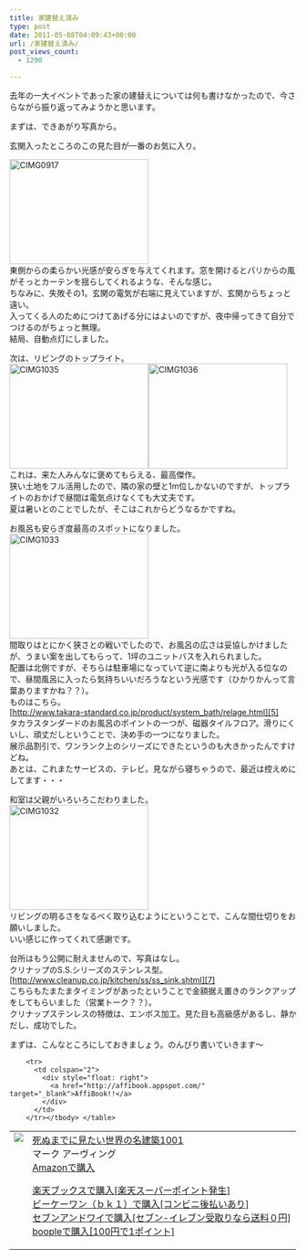 ```yaml
---
title: 家建替え済み
type: post
date: 2011-05-08T04:09:43+00:00
url: /家建替え済み/
post_views_count:
  - 1290

---
```

去年の一大イベントであった家の建替えについては何も書けなかったので、今さらながら振り返ってみようかと思います。

まずは、できあがり写真から。

玄関入ったところのこの見た目が一番のお気に入り。

[<img style="background-image: none; border-right-width: 0px; padding-left: 0px; padding-right: 0px; display: inline; border-top-width: 0px; border-bottom-width: 0px; border-left-width: 0px; padding-top: 0px" title="CIMG0917" border="0" alt="CIMG0917" src="https://i0.wp.com/jqinglong.html.xdomain.jp/bimg/CIMG0917_thumb.jpg?resize=244%2C184" width="244" height="184" data-recalc-dims="1" />][1]  
東側からの柔らかい光感が安らぎを与えてくれます。窓を開けるとパリからの風がそっとカーテンを揺らしてくれるような、そんな感じ。  
ちなみに、失敗その1。玄関の電気が右端に見えていますが、玄関からちょっと遠い。  
入ってくる人のためにつけてあげる分にはよいのですが、夜中帰ってきて自分でつけるのがちょっと無理。  
結局、自動点灯にしました。

次は、リビングのトップライト。  
[<img style="background-image: none; border-right-width: 0px; padding-left: 0px; padding-right: 0px; display: inline; border-top-width: 0px; border-bottom-width: 0px; border-left-width: 0px; padding-top: 0px" title="CIMG1035" border="0" alt="CIMG1035" src="https://i1.wp.com/jqinglong.html.xdomain.jp/bimg/CIMG1035_thumb.jpg?resize=244%2C184" width="244" height="184" data-recalc-dims="1" />][2][<img style="background-image: none; border-right-width: 0px; padding-left: 0px; padding-right: 0px; display: inline; border-top-width: 0px; border-bottom-width: 0px; border-left-width: 0px; padding-top: 0px" title="CIMG1036" border="0" alt="CIMG1036" src="https://i1.wp.com/jqinglong.html.xdomain.jp/bimg/CIMG1036_thumb.jpg?resize=244%2C184" width="244" height="184" data-recalc-dims="1" />][3]  
これは、来た人みんなに褒めてもらえる、最高傑作。  
狭い土地をフル活用したので、隣の家の壁と1m位しかないのですが、トップライトのおかげで昼間は電気点けなくても大丈夫です。  
夏は暑いとのことでしたが、そこはこれからどうなるかですね。

お風呂も安らぎ度最高のスポットになりました。  
[<img style="background-image: none; border-right-width: 0px; padding-left: 0px; padding-right: 0px; display: inline; border-top-width: 0px; border-bottom-width: 0px; border-left-width: 0px; padding-top: 0px" title="CIMG1033" border="0" alt="CIMG1033" src="https://i2.wp.com/jqinglong.html.xdomain.jp/bimg/CIMG1033_thumb.jpg?resize=244%2C184" width="244" height="184" data-recalc-dims="1" />][4]  
間取りはとにかく狭さとの戦いでしたので、お風呂の広さは妥協しかけましたが、うまい案を出してもらって、1坪のユニットバスを入れられました。  
配置は北側ですが、そちらは駐車場になっていて逆に南よりも光が入る位なので、昼間風呂に入ったら気持ちいいだろうなという光感です（ひかりかんって言葉ありますかね？？）。  
ものはこちら。  
[http://www.takara-standard.co.jp/product/system_bath/relage.html][5]  
タカラスタンダードのお風呂のポイントの一つが、磁器タイルフロア。滑りにくいし、頑丈だしということで、決め手の一つになりました。  
展示品割引で、ワンランク上のシリーズにできたというのも大きかったんですけどね。  
あとは、これまたサービスの、テレビ。見ながら寝ちゃうので、最近は控えめにしてます・・・

和室は父親がいろいろこだわりました。  
[<img style="background-image: none; border-right-width: 0px; padding-left: 0px; padding-right: 0px; display: inline; border-top-width: 0px; border-bottom-width: 0px; border-left-width: 0px; padding-top: 0px" title="CIMG1032" border="0" alt="CIMG1032" src="https://i0.wp.com/jqinglong.html.xdomain.jp/bimg/CIMG1032_thumb.jpg?resize=244%2C184" width="244" height="184" data-recalc-dims="1" />][6]  
リビングの明るさをなるべく取り込むようにということで、こんな間仕切りをお願いしました。  
いい感じに作ってくれて感謝です。

台所はもう公開に耐えませんので、写真はなし。  
クリナップのS.S.シリーズのステンレス型。  
[http://www.cleanup.co.jp/kitchen/ss/ss_sink.shtml][7]  
こちらもたまたまタイミングがあったということで金額据え置きのランクアップをしてもらいました（営業トーク？？）。  
クリナップステンレスの特徴は、エンボス加工。見た目も高級感があるし、静かだし、成功でした。

まずは、こんなところにしておきましょう。のんびり書いていきます～

<table>
  <tr>
    <td style="vertical-align: top">
      <a href="http://hb.afl.rakuten.co.jp/hgc/06d13246.10ebaa62.06d13247.1eb85ca0/?pc=http%3A%2F%2Fsearch.books.rakuten.co.jp%2Fbksearch%2Fdt%3Fg%3D001%26bisbn%3D4767807409" target="_blank"><img style="border-bottom-style: none; border-left-style: none; border-top-style: none; border-right-style: none" src="https://i1.wp.com/ecx.images-amazon.com/images/I/51AcC0zYghL._SL160_.jpg" data-recalc-dims="1" /> </a>
    </td>
    <td style="vertical-align: top">
      <a href="http://hb.afl.rakuten.co.jp/hgc/06d13246.10ebaa62.06d13247.1eb85ca0/?pc=http%3A%2F%2Fsearch.books.rakuten.co.jp%2Fbksearch%2Fdt%3Fg%3D001%26bisbn%3D4767807409" target="_blank">死ぬまでに見たい世界の名建築1001 </a> <br />マーク アーヴィング <br /><a href="http://www.amazon.co.jp/%E6%AD%BB%E3%81%AC%E3%81%BE%E3%81%A7%E3%81%AB%E8%A6%8B%E3%81%9F%E3%81%84%E4%B8%96%E7%95%8C%E3%81%AE%E5%90%8D%E5%BB%BA%E7%AF%891001-%E3%83%9E%E3%83%BC%E3%82%AF-%E3%82%A2%E3%83%BC%E3%83%B4%E3%82%A3%E3%83%B3%E3%82%B0/dp/4767807409%3FSubscriptionId%3D1JWQWN8E4Z5TR27962G2%26tag%3Dgaeaffibook-22%26linkCode%3Dxm2%26camp%3D2025%26creative%3D165953%26creativeASIN%3D4767807409" target="_blank">Amazonで購入 </a> </p>
      <p>
        <a href="http://px.a8.net/svt/ejp?a8mat=1HPMBD+EAZZ1U+5WS+C1DUQ&a8ejpredirect=http%3A%2F%2Fsearch.books.rakuten.co.jp%2Fbksearch%2Fdt%3Fg%3D001%26bisbn%3D4767807409" target="_blank">楽天ブックスで購入[楽天スーパーポイント発生]</a> <img border="0" alt="" src="https://i2.wp.com/www12.a8.net/0.gif?resize=1%2C1" width="1" height="1" data-recalc-dims="1" /> <br /><a href="http://px.a8.net/svt/ejp?a8mat=1HRMFS+EEKKOI+10UY+HUKPU&a8ejpredirect=http%3A%2F%2Fwww.bk1.jp%2FkeywordSearchResult%2F%3Fkeyword%3D4767807409%26storeCd%3D1%26searchFlg%3D9%26x%3D43%26y%3D11%26partnerid%3D02a801" target="_blank">ビーケーワン（ｂｋ１）で購入[コンビニ後払いあり]</a> <img border="0" alt="" src="https://i2.wp.com/www12.a8.net/0.gif?resize=1%2C1" width="1" height="1" data-recalc-dims="1" /> <br /><a href="http://click.linksynergy.com/fs-bin/statform?id=aR0TIOX*qAA&offerid=137560&bnid=1490&subid=&subid=0&kword_in=4767807409&oop=on" target="_blank">セブンアンドワイで購入[セブン-イレブン受取りなら送料０円]</a><img border="0" src="http://ad.linksynergy.com/fs-bin/show?id=aR0TIOX*qAA&bids=137560&type=5&subid=0" width="1" height="1" /> <br /><a href="http://click.linksynergy.com/fs-bin/statform?id=aR0TIOX*qAA&offerid=33310&
bnid=2&subid=0&ifc=4&ifr=9784767807409" target="_blank">boopleで購入[100円で1ポイント]</a> </td> </tr> 
        
        <tr>
          <td colspan="2">
            <div style="float: right">
              <a href="http://affibook.appspot.com/" target="_blank">AffiBook!!</a>
            </div>
          </td>
        </tr></tbody> </table>

 [1]: https://i1.wp.com/jqinglong.html.xdomain.jp/bimg/CIMG0917.jpg
 [2]: https://i1.wp.com/jqinglong.html.xdomain.jp/bimg/CIMG1035.jpg
 [3]: https://i1.wp.com/jqinglong.html.xdomain.jp/bimg/CIMG1036.jpg
 [4]: https://i1.wp.com/jqinglong.html.xdomain.jp/bimg/CIMG1033.jpg
 [5]: http://www.takara-standard.co.jp/product/system_bath/relage.html "http://www.takara-standard.co.jp/product/system_bath/relage.html"
 [6]: https://i0.wp.com/jqinglong.html.xdomain.jp/bimg/CIMG1032.jpg
 [7]: http://www.cleanup.co.jp/kitchen/ss/ss_sink.shtml "http://www.cleanup.co.jp/kitchen/ss/ss_sink.shtml"